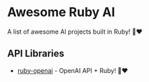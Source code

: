 # Awesome Ruby AI

A list of awesome AI projects built in Ruby! 🤖❤️

## API Libraries

- [ruby-openai](https://github.com/alexrudall/ruby-openai) - OpenAI API + Ruby! 🤖❤️
